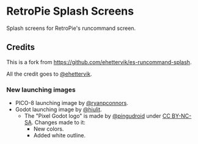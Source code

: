 # RetroPie Splash Screens

Splash screens for RetroPie's runcommand screen.

## Credits

This is a fork from https://github.com/ehettervik/es-runcommand-splash.

All the credit goes to [@ehettervik](https://github.com/ehettervik).

### New launching images

- PICO-8 launching image by [@ryanpconnors](https://github.com/ryanpconnors).
- Godot launching image by [@hiulit](https://github.com/hiulit).
  - The "Pixel Godot logo" is made by [@pingudroid](https://twitter.com/pingudroid) under [CC BY-NC-SA](https://creativecommons.org/licenses/by-nc-sa/4.0/). Changes made to it:
    - New colors.
    - Added white outline.
